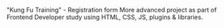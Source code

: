 "Kung Fu Training" - Registration form
More advanced project as part of Frontend Developer study using HTML, CSS, JS, plugins & libraries.
